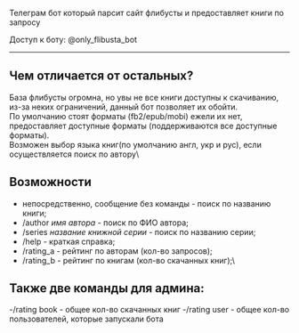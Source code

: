 Телеграм бот который парсит сайт флибусты и предоставляет книги по запросу

Доступ к боту: @only_flibusta_bot
_________
Чем отличается от остальных? 
---
База флибусты огромна, но увы не все книги доступны к скачиванию, из-за неких ограничений, данный бот позволяет их обойти.\
По умолчанию стоят форматы (fb2/epub/mobi) ежели их нет, предоставляет доступные форматы (поддерживаются все доступные форматы).\
Возможен выбор языка книг(по умолчанию англ, укр и рус), если осуществляется поиск по автору\

Возможности
---
- непосредственно, сообщение без команды - поиск по названию книги;
- /author <i>имя автора</i> - поиск по ФИО автора;
- /series <i>название книжной серии</i> - поиск по названию серии;
- /help - краткая справка;
- /rating_a - рейтинг по авторам (кол-во запросов);
- /rating_b - рейтинг по книгам (кол-во скачанных книг);\

Также две команды для админа:
-------
-/rating book - общее кол-во скачанных книг
-/rating user - общее кол-во пользователей, которые запускали бота
